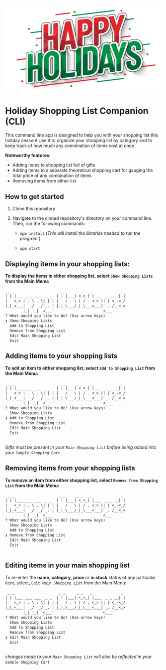 ![alt text](./resources/pngtree-happy-holidays-lettering-in-green-and-red-style-png-image_8679610.png "Title")

# Holiday Shopping List Companion (CLI)

This command line app is designed to help you with your shopping list this holiday season! Use it to organize your shopping list by category and to keep track of how much any comnination of items cost at once.

**Noteworthy features:**
- Adding items to shopping list full of gifts
- Adding items to a seperate theoretical shopping cart for gauging the total price of any combination of items
- Removing items from either list

## How to get started

1. Clone this repository

1. Navigate to the cloned repository's directory on your command line. Then, run the following commands:

    
    - `npm install` (*This will install the libraries needed to run the program.*)

   - `npm start`

## Displaying items in your shopping lists:

**To display the items in either shopping list, select `Show Shopping Lists` from the Main Menu:**

```
 _ _                    _ _     _ _   _             _ 
| | |___ ___ ___  _ _  | | |___| <_>_| |___  _ _ __| |
|   <_> | . \ . \| | | |   / . \ | / . <_> || | <_-<_/
|_|_<___|  _/  _/`_. | |_|_\___/_|_\___<___|`_. /__<_>
        |_| |_|  <___'                      <___'     
? What would you like to do? (Use arrow keys)
❯ Show Shopping Lists
  Add to Shopping List 
  Remove from Shopping List 
  Edit Main Shopping List 
  Exit 

```

## Adding items to your shopping lists

**To add an item to either shopping list, select `Add to Shopping List` from the Main Menu:**

```
 _ _                    _ _     _ _   _             _ 
| | |___ ___ ___  _ _  | | |___| <_>_| |___  _ _ __| |
|   <_> | . \ . \| | | |   / . \ | / . <_> || | <_-<_/
|_|_<___|  _/  _/`_. | |_|_\___/_|_\___<___|`_. /__<_>
        |_| |_|  <___'                      <___'     
? What would you like to do? (Use arrow keys)
  Show Shopping Lists
❯ Add to Shopping List 
  Remove from Shopping List 
  Edit Main Shopping List 
  Exit 
  
```

*Gifts must be present in your `Main Shopping List` before being added into your `Sample Shopping Cart`*


## Removing items from your shopping lists

**To remove an item from either shopping list, select `Remove from Shopping List` from the Main Menu:**

```
 _ _                    _ _     _ _   _             _ 
| | |___ ___ ___  _ _  | | |___| <_>_| |___  _ _ __| |
|   <_> | . \ . \| | | |   / . \ | / . <_> || | <_-<_/
|_|_<___|  _/  _/`_. | |_|_\___/_|_\___<___|`_. /__<_>
        |_| |_|  <___'                      <___'     
? What would you like to do? (Use arrow keys)
  Show Shopping Lists
  Add to Shopping List 
❯ Remove from Shopping List 
  Edit Main Shopping List 
  Exit 
  
```

## Editing items in your main shopping list

To re-enter the **name**, **category**, **price** or **in stock** status of any particular item, select, `Edit Main Shopping List` from the Main Menu:

```
 _ _                    _ _     _ _   _             _ 
| | |___ ___ ___  _ _  | | |___| <_>_| |___  _ _ __| |
|   <_> | . \ . \| | | |   / . \ | / . <_> || | <_-<_/
|_|_<___|  _/  _/`_. | |_|_\___/_|_\___<___|`_. /__<_>
        |_| |_|  <___'                      <___'     
? What would you like to do? (Use arrow keys)
  Show Shopping Lists
  Add to Shopping List 
  Remove from Shopping List 
❯ Edit Main Shopping List 
  Exit 
  
```

*changes made to your `Main Shopping List` will also be reflected in your `Sample Shopping Cart`*
